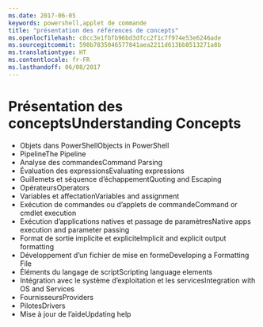 ```yaml
---
ms.date: 2017-06-05
keywords: powershell,applet de commande
title: "présentation des références de concepts"
ms.openlocfilehash: c8cc3e1fbfb96bd3dfcc2f1c7f974e53e6246ade
ms.sourcegitcommit: 598b7835046577841aea2211d613bb8513271a8b
ms.translationtype: HT
ms.contentlocale: fr-FR
ms.lasthandoff: 06/08/2017
---
```

# <a name="understanding-concepts"></a><span data-ttu-id="735ee-103">Présentation des concepts</span><span class="sxs-lookup"><span data-stu-id="735ee-103">Understanding Concepts</span></span>

*  <span data-ttu-id="735ee-104">Objets dans PowerShell</span><span class="sxs-lookup"><span data-stu-id="735ee-104">Objects in PowerShell</span></span>  
*  <span data-ttu-id="735ee-105">Pipeline</span><span class="sxs-lookup"><span data-stu-id="735ee-105">The Pipeline</span></span>
*  <span data-ttu-id="735ee-106">Analyse des commandes</span><span class="sxs-lookup"><span data-stu-id="735ee-106">Command Parsing</span></span>
*  <span data-ttu-id="735ee-107">Évaluation des expressions</span><span class="sxs-lookup"><span data-stu-id="735ee-107">Evaluating expressions</span></span>
*  <span data-ttu-id="735ee-108">Guillemets et séquence d’échappement</span><span class="sxs-lookup"><span data-stu-id="735ee-108">Quoting and Escaping</span></span>
*  <span data-ttu-id="735ee-109">Opérateurs</span><span class="sxs-lookup"><span data-stu-id="735ee-109">Operators</span></span>
*  <span data-ttu-id="735ee-110">Variables et affectation</span><span class="sxs-lookup"><span data-stu-id="735ee-110">Variables and assignment</span></span>
*  <span data-ttu-id="735ee-111">Exécution de commandes ou d’applets de commande</span><span class="sxs-lookup"><span data-stu-id="735ee-111">Command or cmdlet execution</span></span>
*  <span data-ttu-id="735ee-112">Exécution d’applications natives et passage de paramètres</span><span class="sxs-lookup"><span data-stu-id="735ee-112">Native apps execution and parameter passing</span></span>
*  <span data-ttu-id="735ee-113">Format de sortie implicite et explicite</span><span class="sxs-lookup"><span data-stu-id="735ee-113">Implicit and explicit output formatting</span></span>
*  <span data-ttu-id="735ee-114">Développement d’un fichier de mise en forme</span><span class="sxs-lookup"><span data-stu-id="735ee-114">Developing a Formatting File</span></span>
*  <span data-ttu-id="735ee-115">Éléments du langage de script</span><span class="sxs-lookup"><span data-stu-id="735ee-115">Scripting language elements</span></span>
*  <span data-ttu-id="735ee-116">Intégration avec le système d’exploitation et les services</span><span class="sxs-lookup"><span data-stu-id="735ee-116">Integration with OS and Services</span></span>
*  <span data-ttu-id="735ee-117">Fournisseurs</span><span class="sxs-lookup"><span data-stu-id="735ee-117">Providers</span></span>
*  <span data-ttu-id="735ee-118">Pilotes</span><span class="sxs-lookup"><span data-stu-id="735ee-118">Drivers</span></span>
*  <span data-ttu-id="735ee-119">Mise à jour de l’aide</span><span class="sxs-lookup"><span data-stu-id="735ee-119">Updating help</span></span> 

